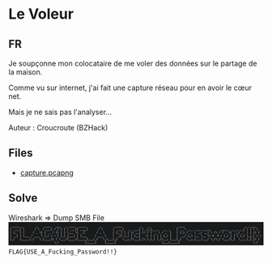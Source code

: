 # Le Voleur

## FR

Je soupçonne mon colocataire de me voler des données sur le partage de la maison. 

Comme vu sur internet, j'ai fait une capture réseau pour en avoir le cœur net. 

Mais je ne sais pas l'analyser…

Auteur : Croucroute (BZHack)

## Files
 - [capture.pcapng](./capture.pcapng)

## Solve

Wireshark => Dump SMB File
![](ART.png)
`FLAG{USE_A_Fucking_Password!!}`